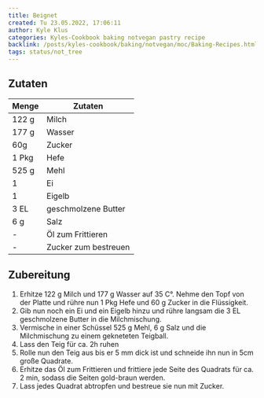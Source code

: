 ```yaml
---
title: Beignet
created: Tu 23.05.2022, 17:06:11
author: Kyle Klus
categories: Kyles-Cookbook baking notvegan pastry recipe
backlink: /posts/kyles-cookbook/baking/notvegan/moc/Baking-Recipes.html
tags: status/not_tree
---
```


## Zutaten

| Menge            | Zutaten          |
| ---------------- | ---------------- |
| 122 g             | Milch             |
| 177 g                | Wasser           |
| 60g             | Zucker      |
| 1 Pkg             | Hefe             |
| 525 g              | Mehl            |
| 1             | Ei    |
| 1             | Eigelb    |
| 3 EL            | geschmolzene Butter    |
| 6 g             | Salz    |
| -             | Öl zum Frittieren    |
| -            | Zucker zum bestreuen    |

## Zubereitung

1. Erhitze 122 g Milch und 177 g Wasser auf 35 C°. Nehme den Topf von der Platte und rühre nun 1 Pkg Hefe und 60 g Zucker in die Flüssigkeit.
2. Gib nun noch ein Ei und ein Eigelb hinzu und rühre langsam die 3 EL geschmolzene Butter in die Milchmischung.
3. Vermische in einer Schüssel 525 g Mehl, 6 g Salz und die Milchmischung zu einem gekneteten Teigball.
4. Lass den Teig für ca. 2h ruhen
5. Rolle nun den Teig aus bis er 5 mm dick ist und schneide ihn nun in 5cm große Quadrate.
6. Erhitze das Öl zum Frittieren und frittiere jede Seite des Quadrats für ca. 2 min, sodass die Seiten gold-braun werden.
7. Lass jedes Quadrat abtropfen und bestreue sie nun mit Zucker.
